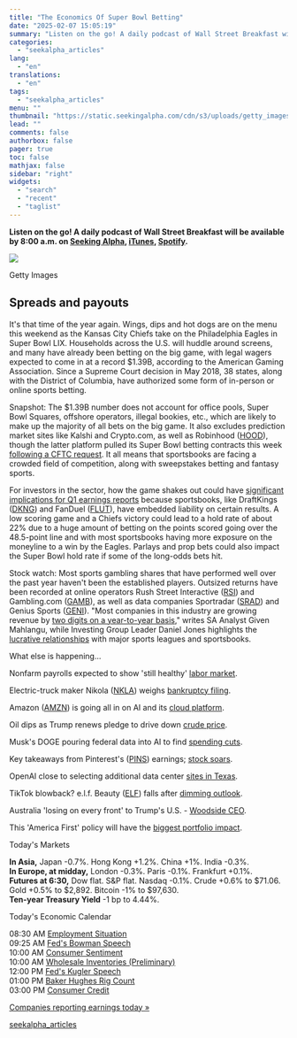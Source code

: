 ```yaml
---
title: "The Economics Of Super Bowl Betting"
date: "2025-02-07 15:05:19"
summary: "Listen on the go! A daily podcast of Wall Street Breakfast will be available by 8:00 a.m. on Seeking Alpha, iTunes, Spotify. Getty Images Spreads and payouts It's that time of the year again. Wings, dips and hot dogs are on the menu this weekend as the Kansas City Chiefs..."
categories:
  - "seekalpha_articles"
lang:
  - "en"
translations:
  - "en"
tags:
  - "seekalpha_articles"
menu: ""
thumbnail: "https://static.seekingalpha.com/cdn/s3/uploads/getty_images/2178616290/image_2178616290.jpg"
lead: ""
comments: false
authorbox: false
pager: true
toc: false
mathjax: false
sidebar: "right"
widgets:
  - "search"
  - "recent"
  - "taglist"
---
```


**Listen on the go! A daily podcast of Wall Street Breakfast will be available by 8:00 a.m. on [Seeking Alpha](https://seekingalpha.com/author/wall-street-breakfast?utm_source=newsletter&utm_medium=toptext&utm_campaign=wsbpodpromo), [iTunes](https://podcasts.apple.com/us/podcast/wall-street-breakfast/id1358381502), [Spotify](https://open.spotify.com/show/05uLjJxkVgQsRk8LWLCLpx).**

 ![](https://static.seekingalpha.com/cdn/s3/uploads/getty_images/2178616290/image_2178616290.jpg?io=getty-c-w750)



Getty Images




Spreads and payouts
-------------------

It's that time of the year again. Wings, dips and hot dogs are on the menu this weekend as the Kansas City Chiefs take on the Philadelphia Eagles in Super Bowl LIX. Households across the U.S. will huddle around screens, and many have already been betting on the big game, with legal wagers expected to come in at a record $1.39B, according to the American Gaming Association. Since a Supreme Court decision in May 2018, 38 states, along with the District of Columbia, have authorized some form of in-person or online sports betting.   
  
Snapshot: The $1.39B number does not account for office pools, Super Bowl Squares, offshore operators, illegal bookies, etc., which are likely to make up the majority of all bets on the big game. It also excludes prediction market sites like Kalshi and Crypto.com, as well as Robinhood ([HOOD](https://seekingalpha.com/symbol/HOOD "Robinhood Markets, Inc.")), though the latter platform pulled its Super Bowl betting contracts this week [following a CFTC request](https://seekingalpha.com/news/4402928-robinhood-suspends-super-bowl-betting-contracts-after-cftc-request). It all means that sportsbooks are facing a crowded field of competition, along with sweepstakes betting and fantasy sports.   
  
For investors in the sector, how the game shakes out could have [significant implications for Q1 earnings reports](https://seekingalpha.com/news/4402761-super-bowl-midweek-preview-sportsbooks-want-the-kansas-chiefs-to-win-in-a-low-scoring-game) because sportsbooks, like DraftKings ([DKNG](https://seekingalpha.com/symbol/DKNG "DraftKings Inc.")) and FanDuel ([FLUT](https://seekingalpha.com/symbol/FLUT "Flutter Entertainment plc")), have embedded liability on certain results. A low scoring game and a Chiefs victory could lead to a hold rate of about 22% due to a huge amount of betting on the points scored going over the 48.5-point line and with most sportsbooks having more exposure on the moneyline to a win by the Eagles. Parlays and prop bets could also impact the Super Bowl hold rate if some of the long-odds bets hit.   
  
Stock watch: Most sports gambling shares that have performed well over the past year haven't been the established players. Outsized returns have been recorded at online operators Rush Street Interactive ([RSI](https://seekingalpha.com/symbol/RSI "Rush Street Interactive, Inc.")) and Gambling.com ([GAMB](https://seekingalpha.com/symbol/GAMB "Gambling.com Group Limited")), as well as data companies Sportradar ([SRAD](https://seekingalpha.com/symbol/SRAD "Sportradar Group AG")) and Genius Sports ([GENI](https://seekingalpha.com/symbol/GENI "Genius Sports Limited")). "Most companies in this industry are growing revenue by [two digits on a year-to-year basis](https://seekingalpha.com/article/4754163-gamblingcom-and-rush-street-interactive-both-look-good-but-heres-why-gamblingcom-is-better)," writes SA Analyst Given Mahlangu, while Investing Group Leader Daniel Jones highlights the [lucrative relationships](https://seekingalpha.com/article/4746619-genius-sports-limited-stock-fascinating-growth-play-but-valuation-risks-make-hold) with major sports leagues and sportsbooks.

 

What else is happening...

Nonfarm payrolls expected to show 'still healthy' [labor market](https://seekingalpha.com/news/4404556-nonfarm-payrolls-number-expected-to-show-still-healthy-labor-market-in-january).  
  
Electric-truck maker Nikola ([NKLA](https://seekingalpha.com/symbol/NKLA "Nikola Corporation")) weighs [bankruptcy filing](https://seekingalpha.com/news/4404761-nikola-considering-bankruptcy-filing-report).  
  
Amazon ([AMZN](https://seekingalpha.com/symbol/AMZN "Amazon.com, Inc.")) is going all in on AI and its [cloud platform](https://seekingalpha.com/news/4404912-amazon-going-all-in-on-ai-and-cloud-platform).  
  
Oil dips as Trump renews pledge to drive down [crude price](https://seekingalpha.com/news/4404908-oil-edged-lower-as-trump-renews-pledge-to-drive-down-crude-price).   
  
Musk's DOGE pouring federal data into AI to find [spending cuts](https://seekingalpha.com/news/4404587-elon-musks-doge-pouring-federal-data-into-ai-to-find-spending-cuts).  
  
Key takeaways from Pinterest's ([PINS](https://seekingalpha.com/symbol/PINS "Pinterest, Inc.")) earnings; [stock soars](https://seekingalpha.com/news/4404743-key-takeaways-from-pinterests-q4-earnings-as-stock-soars-on-beat).  
  
OpenAI close to selecting additional data center [sites in Texas](https://seekingalpha.com/news/4404672-openai-close-to-selecting-additional-data-center-sites-in-texas-report).  
  
TikTok blowback? e.l.f. Beauty ([ELF](https://seekingalpha.com/symbol/ELF "e.l.f. Beauty, Inc.")) falls after [dimming outlook](https://seekingalpha.com/news/4404735-tiktok-blowback-e_l_f_-beauty-falls-sharply-after-lowering-guidance-due-to-soft-january-trends).  
  
Australia 'losing on every front' to Trump's U.S. - [Woodside CEO](https://seekingalpha.com/news/4404881-australia-losing-on-every-front-to-trump-s-us-woodside-ceo-warns-ft).  
  
This 'America First' policy will have the [biggest portfolio impact](https://seekingalpha.com/news/4404990-sa-sentiment-this-america-first-policy-will-have-the-biggest-portfolio-impact).

Today's Markets

**In Asia,**  Japan -0.7%. Hong Kong +1.2%. China +1%. India -0.3%.  
**In Europe, at midday,**  London -0.3%. Paris -0.1%. Frankfurt +0.1%.  
**Futures at 6:30,**  Dow flat. S&P flat. Nasdaq -0.1%. Crude +0.6% to $71.06. Gold +0.5% to $2,892. Bitcoin -1% to $97,630.  
**Ten-year Treasury Yield**  -1 bp to 4.44%.

Today's Economic Calendar

08:30 AM [Employment Situation](https://seekingalpha.com/news/4404591-fridays-economic-calendar)  
09:25 AM [Fed's Bowman Speech](https://seekingalpha.com/news/4404591-fridays-economic-calendar)  
10:00 AM [Consumer Sentiment](https://seekingalpha.com/news/4404591-fridays-economic-calendar)  
10:00 AM [Wholesale Inventories (Preliminary)](https://seekingalpha.com/news/4404591-fridays-economic-calendar)  
12:00 PM [Fed's Kugler Speech](https://seekingalpha.com/news/4404591-fridays-economic-calendar)  
01:00 PM [Baker Hughes Rig Count](https://seekingalpha.com/news/4404591-fridays-economic-calendar)  
03:00 PM [Consumer Credit](https://seekingalpha.com/news/4404591-fridays-economic-calendar)   
  
[Companies reporting earnings today »](https://seekingalpha.com/earnings/earnings-calendar#hasComeFromMpArticle=false#source=section%3Amain_content%7Cbutton%3Abody_link)

[seekalpha_articles](https://seekingalpha.com/article/4755988-the-economics-of-super-bowl-betting)
